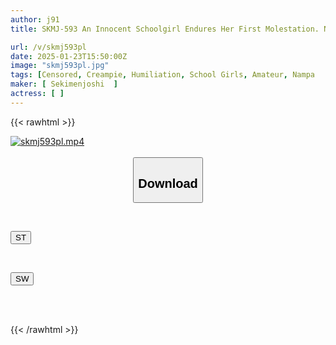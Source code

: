 ```yaml
---
author: j91
title: SKMJ-593 An Innocent Schoolgirl Endures Her First Molestation. No Matter How Scared She Is, No Matter How Much She Feels, She Must Not Make A Sound! Even If She Refuses, A Stain Is Discovered On Her Panties → Her Face Turns Red With Shame → When You Put Your Finger In, It's A Wet And Stringy Pussy! A Schoolgirl Who Can't Say No Even When A Raw Penis Is Pulled Out Has Four Consecutive Creampies! 3

url: /v/skmj593pl
date: 2025-01-23T15:50:00Z
image: "skmj593pl.jpg"
tags: [Censored, Creampie, Humiliation, School Girls, Amateur, Nampa	]
maker: [ Sekimenjoshi  ]
actress: [ ]
---
```



{{< rawhtml >}}

<div class="video" data-videoid="4B14PxY7OqHO0L">
    <a href="javascript:;">
        <img src="/v/skmj593pl/skmj593pl.jpg" width="WIDTH" height="HEIGHT" alt="skmj593pl.mp4" loading="lazy">
    </a>
</div>

<script type="text/javascript" src="https://j91.asia/asset/on-demand-st.js"></script>

<br>
  <link rel="stylesheet" href="https://j91.asia/asset/bs5.css">
  
  <center>
  <button class="btn btn-primary" type="button" data-bs-toggle="collapse" data-bs-target=".multi-collapse" aria-expanded="false" aria-controls="multiCollapseExample1 multiCollapseExample2"><h2>Download</h2></button></center>
</p>
<div class="row">
  <div class="col">
    <div class="collapse multi-collapse" id="multiCollapseExample1">
      <div class="card card-body">
	      	      <br>
<div class="buttons">  
<p><a href="/v/skmj593pl/st.html" target="_blank"><button class="btn-hover color-3"><i class="fa fa-download"></i> ST</button></a></p></div>
    </div>
  </div>
</div>
  <div class="col">
    <div class="collapse multi-collapse" id="multiCollapseExample2">
      <div class="card card-body">
	      <br>
<div class="buttons">
<p><a href="/v/skmj593pl/sw.html" target="_blank"><button class="btn-hover color-2"><i class="fa fa-download"></i> SW</button></a></p></div>
<br><br>
      </div>
    </div>
  </div>
</div>

{{< /rawhtml >}}